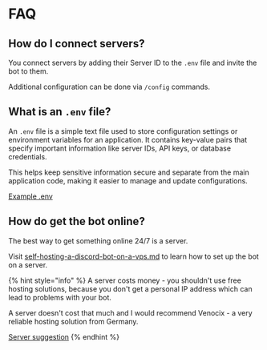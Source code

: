 # FAQ

## How do I connect servers?

You connect servers by adding their Server ID to the `.env` file and invite the bot to them.

Additional configuration can be done via `/config` commands.



## What is an `.env` file?

An `.env` file is a simple text file used to store configuration settings or environment variables for an application. It contains key-value pairs that specify important information like server IDs, API keys, or database credentials.

This helps keep sensitive information secure and separate from the main application code, making it easier to manage and update configurations.

<a href="../../.env.example" class="button secondary" data-icon="key-skeleton">Example .env</a>



## How do get the bot online?

The best way to get something online 24/7 is a server.

Visit [self-hosting-a-discord-bot-on-a-vps.md](self-hosting-a-discord-bot-on-a-vps.md "mention") to learn how to set up the bot on a server.

{% hint style="info" %}
A server costs money - you shouldn't use free hosting solutions, because you don't get a personal IP address which can lead to problems with your bot.

A server doesn't cost that much and I would recommend Venocix - a very reliable hosting solution from Germany.

<a href="https://venocix.de/?config=Z5GQKB" class="button primary">Server suggestion</a>
{% endhint %}


